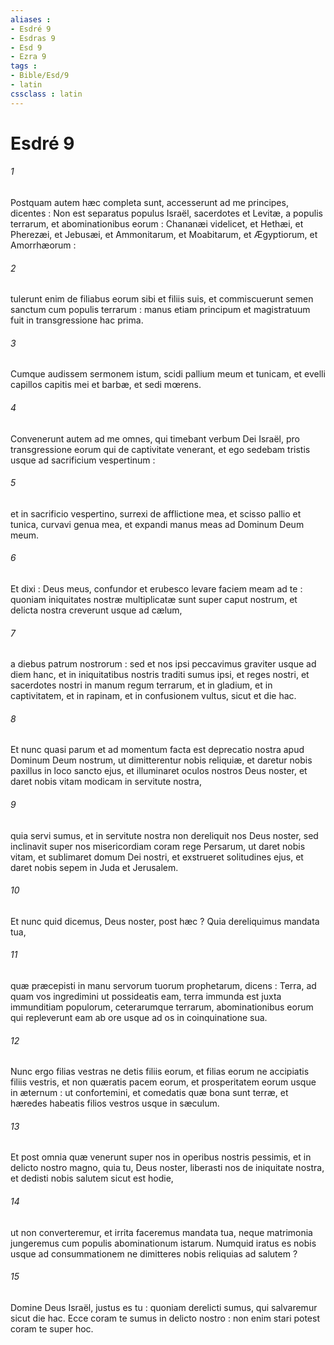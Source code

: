 ```yaml
---
aliases : 
- Esdré 9
- Esdras 9
- Esd 9
- Ezra 9
tags : 
- Bible/Esd/9
- latin
cssclass : latin
---
```


# Esdré 9

###### 1
Postquam autem hæc completa sunt, accesserunt ad me principes, dicentes : Non est separatus populus Israël, sacerdotes et Levitæ, a populis terrarum, et abominationibus eorum : Chananæi videlicet, et Hethæi, et Pherezæi, et Jebusæi, et Ammonitarum, et Moabitarum, et Ægyptiorum, et Amorrhæorum :
###### 2
tulerunt enim de filiabus eorum sibi et filiis suis, et commiscuerunt semen sanctum cum populis terrarum : manus etiam principum et magistratuum fuit in transgressione hac prima.
###### 3
Cumque audissem sermonem istum, scidi pallium meum et tunicam, et evelli capillos capitis mei et barbæ, et sedi mœrens.
###### 4
Convenerunt autem ad me omnes, qui timebant verbum Dei Israël, pro transgressione eorum qui de captivitate venerant, et ego sedebam tristis usque ad sacrificium vespertinum :
###### 5
et in sacrificio vespertino, surrexi de afflictione mea, et scisso pallio et tunica, curvavi genua mea, et expandi manus meas ad Dominum Deum meum.
###### 6
Et dixi : Deus meus, confundor et erubesco levare faciem meam ad te : quoniam iniquitates nostræ multiplicatæ sunt super caput nostrum, et delicta nostra creverunt usque ad cælum,
###### 7
a diebus patrum nostrorum : sed et nos ipsi peccavimus graviter usque ad diem hanc, et in iniquitatibus nostris traditi sumus ipsi, et reges nostri, et sacerdotes nostri in manum regum terrarum, et in gladium, et in captivitatem, et in rapinam, et in confusionem vultus, sicut et die hac.
###### 8
Et nunc quasi parum et ad momentum facta est deprecatio nostra apud Dominum Deum nostrum, ut dimitterentur nobis reliquiæ, et daretur nobis paxillus in loco sancto ejus, et illuminaret oculos nostros Deus noster, et daret nobis vitam modicam in servitute nostra,
###### 9
quia servi sumus, et in servitute nostra non dereliquit nos Deus noster, sed inclinavit super nos misericordiam coram rege Persarum, ut daret nobis vitam, et sublimaret domum Dei nostri, et exstrueret solitudines ejus, et daret nobis sepem in Juda et Jerusalem.
###### 10
Et nunc quid dicemus, Deus noster, post hæc ? Quia dereliquimus mandata tua,
###### 11
quæ præcepisti in manu servorum tuorum prophetarum, dicens : Terra, ad quam vos ingredimini ut possideatis eam, terra immunda est juxta immunditiam populorum, ceterarumque terrarum, abominationibus eorum qui repleverunt eam ab ore usque ad os in coinquinatione sua.
###### 12
Nunc ergo filias vestras ne detis filiis eorum, et filias eorum ne accipiatis filiis vestris, et non quæratis pacem eorum, et prosperitatem eorum usque in æternum : ut confortemini, et comedatis quæ bona sunt terræ, et hæredes habeatis filios vestros usque in sæculum.
###### 13
Et post omnia quæ venerunt super nos in operibus nostris pessimis, et in delicto nostro magno, quia tu, Deus noster, liberasti nos de iniquitate nostra, et dedisti nobis salutem sicut est hodie,
###### 14
ut non converteremur, et irrita faceremus mandata tua, neque matrimonia jungeremus cum populis abominationum istarum. Numquid iratus es nobis usque ad consummationem ne dimitteres nobis reliquias ad salutem ?
###### 15
Domine Deus Israël, justus es tu : quoniam derelicti sumus, qui salvaremur sicut die hac. Ecce coram te sumus in delicto nostro : non enim stari potest coram te super hoc.
